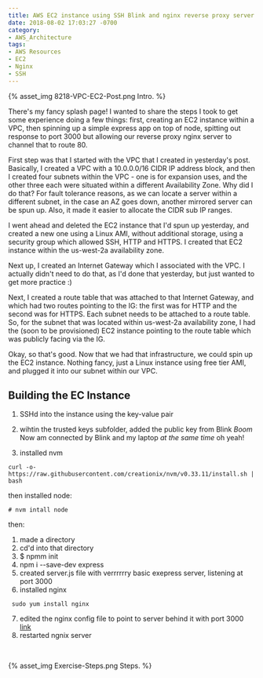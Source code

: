 ```yaml
---
title: AWS EC2 instance using SSH Blink and nginx reverse proxy server
date: 2018-08-02 17:03:27 -0700
category: 
- AWS_Architecture
tags: 
- AWS Resources
- EC2
- Nginx
- SSH
---
```


{% asset_img 8218-VPC-EC2-Post.png Intro. %}
&nbsp;

There's my fancy splash page! I wanted to share the steps I took to get some experience doing a few things: first, creating an EC2 instance within a VPC, then spinning up a simple express app on top of node, spitting out response to port 3000 but allowing our reverse proxy nginx server to channel that to route 80.

First step was that I started with the VPC that I created in yesterday's post. Basically, I created a VPC with a 10.0.0.0/16 CIDR IP address block, and then I created four subnets within the VPC - one is for expansion uses, and the other three each were situated within a different Availability Zone. Why did I do that? For fault tolerance reasons, as we can locate a server within a different subnet, in the case an AZ goes down, another mirrored server can be spun up. Also, it made it easier to allocate the CIDR sub IP ranges.

I went ahead and deleted the EC2 instance that I'd spun up yesterday, and created a new one using a Linux AMI, without additional storage, using a security group which allowed SSH, HTTP and HTTPS. I created that EC2 instance within the us-west-2a availability zone.

Next up, I created an Internet Gateway which I associated with the VPC. I actually didn't need to do that, as I'd done that yesterday, but just wanted to get more practice :)

Next, I created a route table that was attached to that Internet Gateway, and which had two routes pointing to the IG: the first was for HTTP and the second was for HTTPS. Each subnet needs to be attached to a route table. So, for the subnet that was located within us-west-2a availability zone, I had the (soon to be provisioned) EC2 instance pointing to the route table which was publicly facing via the IG.

Okay, so that's good. Now that we had that infrastructure, we could spin up the EC2 instance. Nothing fancy, just a Linux instance using free tier AMI, and plugged it into our subnet within our VPC.

## Building the EC Instance
1. SSHd into the instance using the key-value pair
2. wihtin the trusted keys subfolder, added the public key from Blink
*Boom* Now am connected by Blink and my laptop *at the same time* oh yeah!

3. installed nvm
```
curl -o- https://raw.githubusercontent.com/creationix/nvm/v0.33.11/install.sh | bash
```
then installed node:
```
# nvm intall node
```

then:
1. made a directory
2. cd'd into that directory
3. $ npmm init
4. npm i --save-dev express
5. created server.js file with verrrrrry basic exepress server, listening at port 3000
6. installed nginx
```
 sudo yum install nginx
```
7. edited the nginx config file to point to server behind it with port 3000
[link](https://medium.com/@nishankjaintdk/setting-up-a-node-js-app-on-a-linux-ami-on-an-aws-ec2-instance-with-nginx-59cbc1bcc68c)
8. restarted ngnix server

&nbsp;

{% asset_img Exercise-Steps.png Steps. %}

